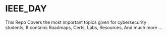 # IEEE_DAY
This Repo Covers the most important topics given for cybersecurity students, It contains Roadmaps, Certs, Labs, Resources, And much more ...


